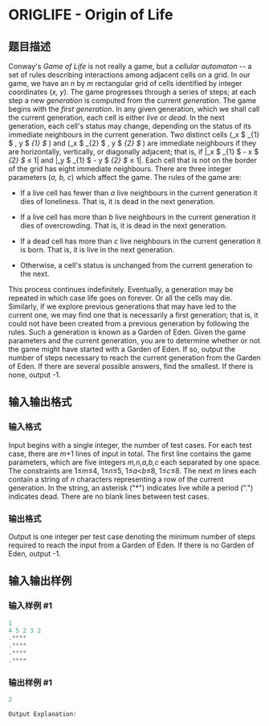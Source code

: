 # ORIGLIFE - Origin of Life

## 题目描述

Conway's _Game of Life_ is not really a game, but a _cellular automaton_ -- a set of rules describing interactions among adjacent cells on a grid. In our game, we have an _n_ by _m_ rectangular grid of cells identified by integer coordinates (_x, y_). The game progresses through a series of steps; at each step a new _generation_ is computed from the current _generation_. The game begins with the _first generation_. In any given generation, which we shall call the current generation, each cell is either _live_ or _dead_. In the next generation, each cell's status may change, depending on the status of its immediate neighbours in the current generation. Two distinct cells (_x $ _{1} $ , y $ _{1} $_ ) and (_x $ _{2} $ , y $ _{2} $_ ) are immediate neighbours if they are horizontally, vertically, or diagonally adjacent; that is, if |_x $ _{1} $ - x $ _{2} $_ ≤ 1| and |_y $ _{1} $ - y $ _{2} $_ ≤ 1|. Each cell that is not on the border of the grid has eight immediate neighbours. There are three integer parameters (_a, b, c_) which affect the game. The rules of the game are:

- If a live cell has fewer than _a_ live neighbours in the current generation it dies of loneliness. That is, it is dead in the next generation.

- If a live cell has more than _b_ live neighbours in the current generation it dies of overcrowding. That is, it is dead in the next generation.

- If a dead cell has more than _c_ live neighbours in the current generation it is born. That is, it is live in the next generation.

- Otherwise, a cell's status is unchanged from the current generation to the next.

This process continues indefinitely. Eventually, a generation may be repeated in which case life goes on forever. Or all the cells may die. Similarly, if we explore previous generations that may have led to the current one, we may find one that is necessarily a first generation; that is, it could not have been created from a previous generation by following the rules. Such a generation is known as a Garden of Eden. Given the game parameters and the current generation, you are to determine whether or not the game might have started with a Garden of Eden. If so, output the number of steps necessary to reach the current generation from the Garden of Eden. If there are several possible answers, find the smallest. If there is none, output -1.

## 输入输出格式

### 输入格式

Input begins with a single integer, the number of test cases. For each test case, there are _m_+1 lines of input in total. The first line contains the game parameters, which are five integers _m,n,a,b,c_ each separated by one space. The constraints are 1≤_m_≤4, 1≤_n_≤5, 1≤_a_<_b_≤8, 1≤_c_≤8. The next _m_ lines each contain a string of _n_ characters representing a row of the current generation. In the string, an asterisk ("\*") indicates live while a period (".") indicates dead. There are no blank lines between test cases.

### 输出格式

Output is one integer per test case denoting the minimum number of steps required to reach the input from a Garden of Eden. If there is no Garden of Eden, output -1.

## 输入输出样例

### 输入样例 #1

```cpp
1
4 5 2 3 2
.****
.****
.****
.****
```


### 输出样例 #1

```cpp
2

Output Explanation:
```


